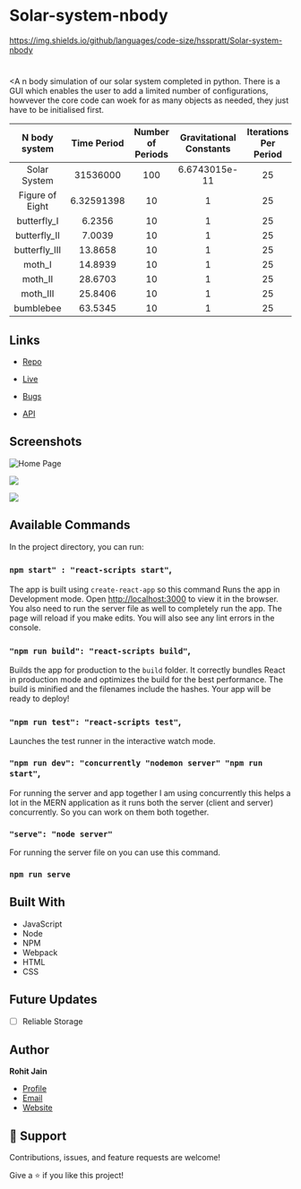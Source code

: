 # Solar-system-nbody

https://img.shields.io/github/languages/code-size/hsspratt/Solar-system-nbody


# <N Body Simulation>

<A n body simulation of our solar system completed in python. There is a GUI which enables the user to add a limited number of configurations, howvever the core code can woek for as many objects as needed, they just have to be initialised first.
  
| N body system | Time Period | Number of Periods | Gravitational Constants | Iterations Per Period | ODE Solver |
| :-----------: | :------------: | :------------: | :-----------: | :------------: | :------------: |
| Solar System   |   31536000   |    100 | 6.6743015e-11 | 25 | RK45 |
| Figure of Eight  |    6.32591398    |      10 | 1 | 25 | RK45 |
| butterfly_I     |    6.2356    |      10 | 1 | 25 | RK45 |
| butterfly_II     |    7.0039    |      10 | 1 | 25 | RK45 |
| butterfly_III     |    13.8658    |      10 | 1 | 25 | RK45 |
| moth_I     |    14.8939    |      10 | 1 | 25 | RK45 |
| moth_II     |    28.6703    |      10 | 1 | 25 | RK45 |
| moth_III     |    25.8406    |      10 | 1 | 25 | RK45 |
| bumblebee    |    63.5345    |      10 | 1 | 25 | RK45 |

  

## Links

- [Repo](https://github.com/hsspratt/Solar-system-nbody "<N Body Simulation> Repo")

- [Live](<Homepage url> "Live View")

- [Bugs](https://github.com/hsspratt/Solar-system-nbody/issues "Issues Page")

- [API](<API Link> "API")

## Screenshots

![Home Page](/screenshots/1.png "Home Page")

![](/screenshots/2.png)

![](/screenshots/3.png)

## Available Commands

In the project directory, you can run:

### `npm start" : "react-scripts start"`,

The app is built using `create-react-app` so this command Runs the app in Development mode. Open [http://localhost:3000](http://localhost:3000) to view it in the browser. You also need to run the server file as well to completely run the app. The page will reload if you make edits.
You will also see any lint errors in the console.

### `"npm run build": "react-scripts build"`,

Builds the app for production to the `build` folder. It correctly bundles React in production mode and optimizes the build for the best performance. The build is minified and the filenames include the hashes. Your app will be ready to deploy!

### `"npm run test": "react-scripts test"`,

Launches the test runner in the interactive watch mode.

### `"npm run dev": "concurrently "nodemon server" "npm run start"`,

For running the server and app together I am using concurrently this helps a lot in the MERN application as it runs both the server (client and server) concurrently. So you can work on them both together.

### `"serve": "node server"`

For running the server file on you can use this command.

### `npm run serve`

## Built With

- JavaScript
- Node
- NPM
- Webpack
- HTML
- CSS

## Future Updates

- [ ] Reliable Storage

## Author

**Rohit Jain**

- [Profile](https://github.com/rohit19060 "Rohit jain")
- [Email](mailto:rohitjain19060@gmail.com?subject=Hi "Hi!")
- [Website](https://kingtechnologies.in "Welcome")

## 🤝 Support

Contributions, issues, and feature requests are welcome!

Give a ⭐️ if you like this project!
